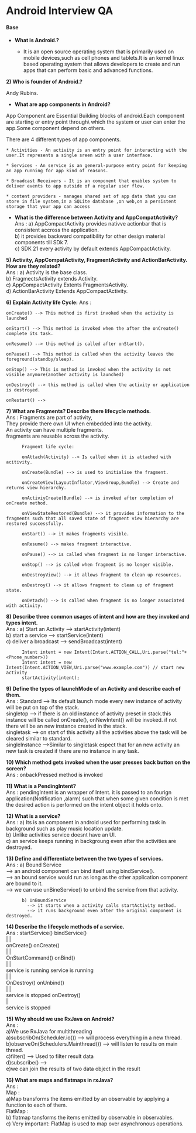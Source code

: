 # Android Interview QA

#### Base

* **What is Android.?**

	- It is an open source operating system that is primarily used on mobile devices,such as cell phones and tablets.It is an kernel linux based operating system that allows developers to create and run apps that can perform basic and advanced functions.


**2) Who is founder of Android.?**

Andy Rubins.


* **What are app components in Android?**

App Component are Essential Building blocks of android.Each component are starting or entry point through\ which the system or user can enter the app.Some component depend on others.

There are 4 different types of app components.

	* Activities - An activity is an entry point for interacting with the user.It represents a single sreen with a user interface.

	* Services - An service is an general-purpose entry point for keeping an app running for app kind of reasons.

	* Broadcast Receivers - It is an component that enables system to deliver events to app outside of a regular user flow.
	
	* content providers - manages shared set of app data that you can store in file system,in a SQLite database ,on web,on a persistent storage that your app can access


* **What is the difference between Activity and AppCompatActivity?**  
	Ans : a) AppCompactActivity provides nativve actionbar that is consistent accross the application.  
		  b) it provides backward compatibility for other design material components till SDk 7.  
		  c) SDK 21 every activity by default extends AppCompactActivity.  


**5) Activity, AppCompatActivity, FragmentActivity and ActionBarActivity. How are they related?**  
	Ans : a) Activity is the base class.  
		  b) FragmectsActivity extends Activity.  
		  c) AppCompactActivity Extents FragmentsActivity.  
		  d) ActionBarActivity Extends AppCompactActivity.  

**6) Explain Activity life Cycle:**
	Ans :  

	onCreate() --> This method is first invoked when the activity is launched 

	onStart() --> This method is invoked when the after the onCreate() complete its task.  

	onResume() --> this method is called after onStart().  

	onPause() --> This method is called when the activity leaves the foreground(standby/sleep).  

	onStop() --> This is method is invoked when the activity is not visible anymore(another activity is launched)  

	onDestroy() --> this method is called when the activity or application is destroyed.  

	onRestart() -->   

**7) What are Fragments? Describe there lifecycle methods.**  
	Ans : Fragments are part of activity,  
		  They provide there own UI when embedded into the activity.  
		  An activity can have multiple fragments.  
		  fragments are reusable across the activity.  

		  Fragment life cycle:  

		  onAttach(Activity) --> Is called when it is attached with acitivity.  

		  onCreate(Bundle) --> is used to initialise the fragment.  

		  onCreateView(LayoutInflator,ViewGroup,Bundle) --> Create and returns view hierarchy.  

		  onActiviyCreate(Bundle) --> is invoked after completion of onCreate method.  

		  onViewStateRestored(Bundle) --> it provides information to the fragments such that all saved state of fragment view hierarchy are restored successfully.  

		  onStart() --> it makes fragments visible.  

		  onResume() --> makes fragment interactive.  

		  onPause() --> is called when fragment is no longer interactive.  

		  onStop() --> is called when fragment is no longer visible.  

		  onDestroyView() --> it allows fragment to clean up resources.  

		  onDestroy() --> it allows fragment to clean up of fragment state.  

		  onDetach() --> is called when fragment is no longer associated with activity.  


**8) Describe three common usages of intent and how are they invoked and types intent.**  
	Ans : a) Start an Activity 	--> startActivity(intent)  
		  b) start a service  --> startService(intent)  
		  c) deliver a broadcast --> sendBroadcast(intent)  

		  Intent intent = new Intent(Intant.ACTION_CALL,Uri.parse("tel:"+<Phone_number>))  
  		  Intent intent = new Intent(Intent.ACTION_VIEW,Uri.parse("www.example.com")) // start new activity  
		  startActivity(intent);  


**9) Define the types of launchMode of an Activity and describe each of them.**  
	Ans : Standard --> Its default launch mode every new instance of activity will be put on top of the stack.  
		  singletop --> if there is an old instance of activity preset in stack.this instance will be called onCreate(), onNewIntent() will be  invoked. if not there will be an new instance created in the stack.  
		  singletask --> on start of this activity all the activities above the task will be cleared similar to standard.  
		  singleInstance -->Similar to singletask espect that for an new activity an new task is created if there are no instance in any task.   

**10) Which method gets invoked when the user presses back button on the screen?**  
	Ans : onbackPressed method is invoked   


**11) What is a PendingIntent?**  
	Ans : pendingIntent is an wrapper of Intent. it is passed to an fourign application(Notification ,alarm) such that when some given condition is met the desired action is performed on the intent object it holds onto.  

**12) What is a service?**  
	Ans : a) Its is an component in android used for performing task in background such as play music location update.  
		  b) Unlike activities service doesnt have an UI.    
		  c) an service keeps running in backgroung even after the activities are destroyed.  

**13) Define and differentiate between the two types of services.**  
	Ans : a) Bound Service  
			--> an android component can bind itself using bindService().  
			--> an bound service would run as long as the other application component are bound to it.  
			--> we can use unBineService() to unbind the service from that activity.  

		  b) UnBoundService  
		  	--> it starts when a activity calls startActivity method.  
		  	--> it runs background even after the original component is destroyed.   

**14) Describe the lifecycle methods of a service.**  
	Ans : startService()         	bindService()  
				|						|  
			onCreate()				onCreate()  
				|						|  
		 OnStartCommand()			 onBind()  
		 		|						|  
		service is running		service is running  
				|						|  
			OnDestroy()				onUnbind()  
				|						|  
		service is stopped			onDestroy()  
										|  
								service is stopped  
		

**15) Why should we use RxJava on Android?**  
	Ans :   
		a)We use RxJava for multithreading  
		a)subscribOn(Scheduler.io()) --> will process everything in a new thread.  
		b)observeOn(Schedulers.Mainthread()) --> will listen to results on main thread.  
		c)filter() --> Used to filter result data   
		d)subscribe() -->   
		e)we can join the results of two data object in the result  

**16) What are maps and flatmaps in rxJava?**  
	Ans :   
		Map :  
			a)Map transforms the items emitted by an observable by applying a function to each of them.  
		FlatMap :  
			b) flatmap tansforms the items emitted by observable in observables.  
			c) Very important: FlatMap is used to map over asynchronous operations.  